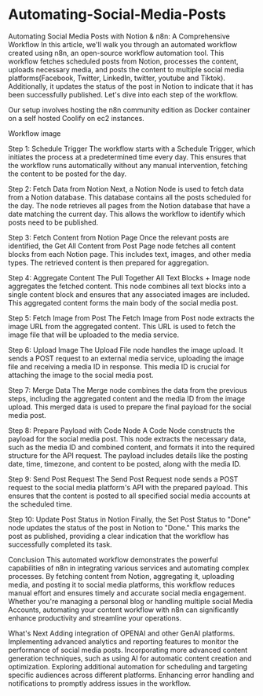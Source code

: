 # Automating-Social-Media-Posts


Automating Social Media Posts with Notion & n8n: A Comprehensive Workflow
In this article, we'll walk you through an automated workflow created using n8n, an open-source workflow automation tool. This workflow fetches scheduled posts from Notion, processes the content, uploads necessary media, and posts the content to multiple social media platforms(Facebook, Twitter, LinkedIn, twitter, youtube and Tiktok). Additionally, it updates the status of the post in Notion to indicate that it has been successfully published. Let's dive into each step of the workflow.

Our setup involves hosting the n8n community edition as Docker container on a self hosted Coolify on ec2 instances.

Workflow image

Step 1: Schedule Trigger
The workflow starts with a Schedule Trigger, which initiates the process at a predetermined time every day. This ensures that the workflow runs automatically without any manual intervention, fetching the content to be posted for the day.

Step 2: Fetch Data from Notion
Next, a Notion Node is used to fetch data from a Notion database. This database contains all the posts scheduled for the day. The node retrieves all pages from the Notion database that have a date matching the current day. This allows the workflow to identify which posts need to be published.

Step 3: Fetch Content from Notion Page
Once the relevant posts are identified, the Get All Content from Post Page node fetches all content blocks from each Notion page. This includes text, images, and other media types. The retrieved content is then prepared for aggregation.

Step 4: Aggregate Content
The Pull Together All Text Blocks + Image node aggregates the fetched content. This node combines all text blocks into a single content block and ensures that any associated images are included. This aggregated content forms the main body of the social media post.

Step 5: Fetch Image from Post
The Fetch Image from Post node extracts the image URL from the aggregated content. This URL is used to fetch the image file that will be uploaded to the media service.

Step 6: Upload Image
The Upload File node handles the image upload. It sends a POST request to an external media service, uploading the image file and receiving a media ID in response. This media ID is crucial for attaching the image to the social media post.

Step 7: Merge Data
The Merge node combines the data from the previous steps, including the aggregated content and the media ID from the image upload. This merged data is used to prepare the final payload for the social media post.

Step 8: Prepare Payload with Code Node
A Code Node constructs the payload for the social media post. This node extracts the necessary data, such as the media ID and combined content, and formats it into the required structure for the API request. The payload includes details like the posting date, time, timezone, and content to be posted, along with the media ID.

Step 9: Send Post Request
The Send Post Request node sends a POST request to the social media platform's API with the prepared payload. This ensures that the content is posted to all specified social media accounts at the scheduled time.

Step 10: Update Post Status in Notion
Finally, the Set Post Status to "Done" node updates the status of the post in Notion to "Done." This marks the post as published, providing a clear indication that the workflow has successfully completed its task.

Conclusion
This automated workflow demonstrates the powerful capabilities of n8n in integrating various services and automating complex processes. By fetching content from Notion, aggregating it, uploading media, and posting it to social media platforms, this workflow reduces manual effort and ensures timely and accurate social media engagement. Whether you're managing a personal blog or handling multiple social Media Accounts, automating your content workflow with n8n can significantly enhance productivity and streamline your operations.

What's Next
Adding integration of OPENAI and other GenAI platforms.
Implementing advanced analytics and reporting features to monitor the performance of social media posts.
Incorporating more advanced content generation techniques, such as using AI for automatic content creation and optimization.
Exploring additional automation for scheduling and targeting specific audiences across different platforms.
Enhancing error handling and notifications to promptly address issues in the workflow.

